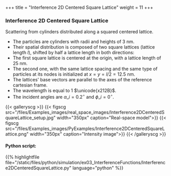 +++
title = "Interference 2D Centered Square Lattice"
weight = 11
+++

### Interference 2D Centered Square Lattice

Scattering from cylinders distributed along a squared centered lattice.

* The particles are cylinders with radii and heights of $3$ nm.
* Their spatial distribution is composed of two square lattices (lattice length $l$), shifted by half a lattice length in both directions:
* The first square lattice is centered at the origin, with a lattice length of $25$ nm.
* The second one, with the same lattice spacing and the same type of particles at its nodes is initialized at $x = y = l/2 = 12.5$ nm.
* The lattices' base vectors are parallel to the axes of the reference cartesian frame.
* The wavelength is equal to $1$ $\unicode{x212B}$.
* The incident angles are $\alpha\_i = 0.2 ^{\circ}$ and $\phi\_i = 0^{\circ}$.

{{< galleryscg >}}
{{< figscg src="/files/Examples_images/real_space_images/Interference2DCenteredSquareLattice_setup.jpg" width="350px" caption="Real-space model">}}
{{< figscg src="/files/Examples_images/PyExamples/Interference2DCenteredSquareLattice.png" width="350px" caption="Intensity image">}}
{{< /galleryscg >}}

#### Python script:
{{% highlightfile file="/static/files/python/simulation/ex03_InterferenceFunctions/Interference2DCenteredSquareLattice.py" language="python" %}}
